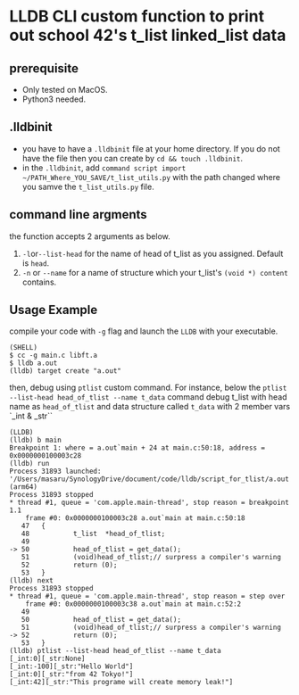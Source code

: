 # LLDB CLI custom function to print out school 42's t_list linked_list data

## prerequisite
* Only tested on MacOS.
* Python3 needed.

## .lldbinit
* you have to have a `.lldbinit` file at your home directory. If you do not have the file then you can create by `cd && touch .lldbinit`.
* in the `.lldbinit`, add `command script import ~/PATH_Where_YOU_SAVE/t_list_utils.py` with the path changed where you samve the `t_list_utils.py` file.

## command line argments
the function accepts 2 arguments as below.
1. `-l`or`--list-head` for the name of head of t_list as you assigned. Default is `head`.
2. `-n` or `--name` for a name of structure which your t_list's `(void *) content ` contains.

## Usage Example
compile your code with `-g` flag and launch the `LLDB` with your executable.
```
(SHELL)
$ cc -g main.c libft.a
$ lldb a.out
(lldb) target create "a.out"
```

then, debug using `ptlist` custom command. 
For instance, below the `ptlist --list-head head_of_tlist --name t_data` command debug t_list with head name as `head_of_tlist` and data structure called `t_data` with 2 member vars `_int & _str``

```
(LLDB)
(lldb) b main
Breakpoint 1: where = a.out`main + 24 at main.c:50:18, address = 0x0000000100003c28
(lldb) run
Process 31893 launched: '/Users/masaru/SynologyDrive/document/code/lldb/script_for_tlist/a.out' (arm64)
Process 31893 stopped
* thread #1, queue = 'com.apple.main-thread', stop reason = breakpoint 1.1
    frame #0: 0x0000000100003c28 a.out`main at main.c:50:18
   47   {
   48           t_list  *head_of_tlist;
   49  
-> 50           head_of_tlist = get_data();
   51           (void)head_of_tlist;// surpress a compiler's warning
   52           return (0);
   53   }
(lldb) next
Process 31893 stopped
* thread #1, queue = 'com.apple.main-thread', stop reason = step over
    frame #0: 0x0000000100003c38 a.out`main at main.c:52:2
   49  
   50           head_of_tlist = get_data();
   51           (void)head_of_tlist;// surpress a compiler's warning
-> 52           return (0);
   53   }
(lldb) ptlist --list-head head_of_tlist --name t_data
[_int:0][_str:None]
[_int:-100][_str:"Hello World"]
[_int:0][_str:"from 42 Tokyo!"]
[_int:42][_str:"This programe will create memory leak!"]
```
